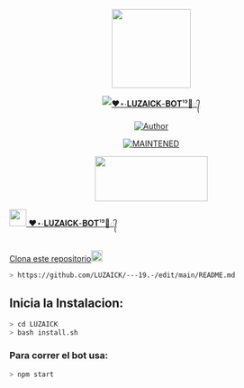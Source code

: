 <p align="center">
<img src="./src/assistant.jpg" width="140" height="140"/>
</p>
<p align="center">
<a href="#"><img title="❤︎⋆∙𝐋𝐔𝐙𝐀𝐈𝐂𝐊-𝐁𝐎𝐓¹⁹🌹᭄" src="https://img.shields.io/badge/❤︎⋆∙𝐋𝐔𝐙𝐀𝐈𝐂𝐊-𝐁𝐎𝐓¹⁹🌹᭄ | ❤︎⋆∙𝐋𝐔𝐙𝐀𝐈𝐂𝐊-𝐁𝐎𝐓¹⁹🌹᭄ | LUZAICK🥀-black?colorA=%23ff0000&colorB=%23000000&style=for-the-badge"></a>
</p>
<p align="center">
<a href="https://github.com/LUZAICK/---19.-/edit/main/README.md"><img title="Author" src="https://img.shields.io/badge/author-LUZAICK🥀-green?colorA=%00ff00style=for-the-badge&logo=github"></a>
</p>
<p align="center">
<a href="#"><img title="MAINTENED" src="https://img.shields.io/badge/MAINTENED-YES-blue?colorA=%23ff0000&colorB=%230000ff&style=for-the-badge"</a>
</p>
<p align="center">
<img src="https://www.crackingpro.com/uploads/team_VIP.gif" width="200" height="80"/>
</p>
<img src="https://i.imgur.com/n1zo2wL.gif" width="30" height="30"/> ❤︎⋆∙𝐋𝐔𝐙𝐀𝐈𝐂𝐊-𝐁𝐎𝐓¹⁹🌹᭄
</p>
<br />
    Clona este repositorio</h3><img src="https://raw.githubusercontent.com/othneildrew/Best-README-Template/master/images/logo.png" alt="Logo" width="20" height="20">
  </a>

```bash
> https://github.com/LUZAICK/---19.-/edit/main/README.md
```

## Inicia la Instalacion:

```bash
> cd LUZAICK
> bash install.sh
```

### Para correr el bot usa:
```bash
> npm start
```

